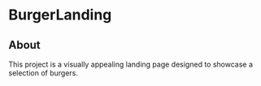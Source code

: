 # BurgerLanding
## About
This project is a visually appealing landing page designed to showcase a selection of burgers.
